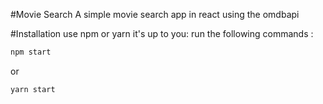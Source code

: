 #Movie Search
A simple movie search app in react using the omdbapi

#Installation
use npm or yarn it's up to you:
run the following commands :
```bash
npm start
```
or

```bash
yarn start
```